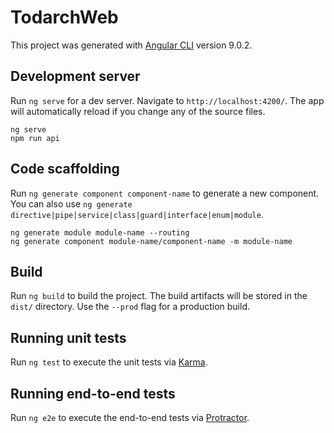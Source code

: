 # TodarchWeb

This project was generated with [Angular CLI](https://github.com/angular/angular-cli) version 9.0.2.

## Development server

Run `ng serve` for a dev server. Navigate to `http://localhost:4200/`. The app will automatically reload if you change any of the source files.

```shell
ng serve
npm run api
```

## Code scaffolding

Run `ng generate component component-name` to generate a new component. You can also use `ng generate directive|pipe|service|class|guard|interface|enum|module`.

```shell script
ng generate module module-name --routing
ng generate component module-name/component-name -m module-name
```

## Build

Run `ng build` to build the project. The build artifacts will be stored in the `dist/` directory. Use the `--prod` flag for a production build.

## Running unit tests

Run `ng test` to execute the unit tests via [Karma](https://karma-runner.github.io).

## Running end-to-end tests

Run `ng e2e` to execute the end-to-end tests via [Protractor](http://www.protractortest.org/).
